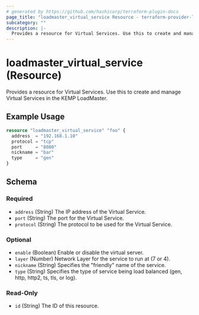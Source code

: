 ```yaml
---
# generated by https://github.com/hashicorp/terraform-plugin-docs
page_title: "loadmaster_virtual_service Resource - terraform-provider-loadmaster"
subcategory: ""
description: |-
  Provides a resource for Virtual Services. Use this to create and manage Virtual Services in the KEMP LoadMaster.
---
```


# loadmaster_virtual_service (Resource)

Provides a resource for Virtual Services. Use this to create and manage Virtual Services in the KEMP LoadMaster.

## Example Usage

```terraform
resource "loadmaster_virtual_service" "foo" {
  address  = "192.168.1.10"
  protocol = "tcp"
  port     = "8080"
  nickname = "bar"
  type     = "gen"
}
```

<!-- schema generated by tfplugindocs -->
## Schema

### Required

- `address` (String) The IP address of the Virtual Service.
- `port` (String) The port for the Virtual Service.
- `protocol` (String) The protocol to be used for the Virtual Service.

### Optional

- `enable` (Boolean) Enable or disable the virtual server.
- `layer` (Number) Network Layer for the service to run at (7 or 4).
- `nickname` (String) Specifies the "friendly" name of the service.
- `type` (String) Specifies the type of service being load balanced (gen, http, http2, ts, tls, or log).

### Read-Only

- `id` (String) The ID of this resource.
